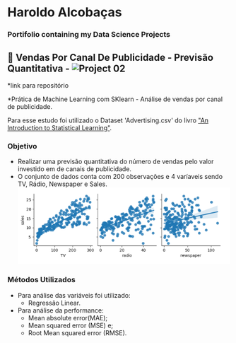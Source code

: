 # Haroldo Alcobaças

### Portifolio containing my Data Science Projects

## 📝 Vendas Por Canal De Publicidade - Previsão Quantitativa - ![Project 02](https://github.com/haroldoalcobacas/VendasPorCanalDePublicidade) 
*link para repositório  

*Prática de Machine Learning com SKlearn - Análise de vendas por canal de publicidade.

 Para esse estudo foi utilizado o Dataset 'Advertising.csv' do livro ["An Introduction to Statistical Learning"](https://trevorhastie.github.io/ISLR/data.html).

###  Objetivo
* Realizar uma previsão quantitativa do número de vendas pelo valor investido em de canais de publicidade.
* O conjunto de dados conta com 200 observações e 4 varíaveis sendo TV, Rádio, Newspaper e Sales.
![RL_CanaisDePublicidade.PNG](https://github.com/haroldoalcobacas/VendasPorCanalDePublicidade/blob/main/RL_CanaisDePublicidade.PNG)

###  Métodos Utilizados

* Para análise das variáveis foi utilizado:
  -  Regressão Linear.
* Para análise da performance:
  - Mean absolute error(MAE);
  - Mean squared error (MSE) e;
  - Root Mean squared error (RMSE).
    
